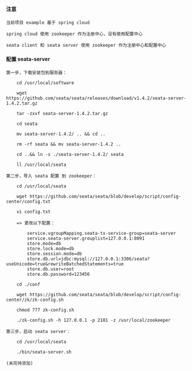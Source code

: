
#### 注意

    当前项目 example 基于 spring cloud

    spring cloud 使用 zookeeper 作为注册中心，没有使用配置中心

    seata client 和 seata server 使用 zookeeper 作为注册中心和配置中心

#### 配置 seata-server

    第一步，下载安装包到服务器：

        cd /usr/local/software

        wget https://github.com/seata/seata/releases/download/v1.4.2/seata-server-1.4.2.tar.gz

        tar -zxvf seata-server-1.4.2.tar.gz

        cd seata

        mv seata-server-1.4.2/ .. && cd ..

        rm -rf seata && mv seata-server-1.4.2 ..

        cd ..&& ln -s ./seata-server-1.4.2/ seata

        ll /usr/local/seata

    第二步，导入 seata 配置 到 zookeeper：

        cd /usr/local/seata

        wget https://github.com/seata/seata/blob/develop/script/config-center/config.txt

        vi config.txt

        => 更改以下配置：

            service.vgroupMapping.seata-tx-service-group=seata-server
            service.seata-server.grouplist=127.0.0.1:8091
            store.mode=db
            store.lock.mode=db
            store.session.mode=db
            store.db.url=jdbc:mysql://127.0.0.1:3306/seata?useUnicode=true&rewriteBatchedStatements=true
            store.db.user=root
            store.db.password=123456

        cd ./conf

        wget https://github.com/seata/seata/blob/develop/script/config-center/zk/zk-config.sh

        chmod 777 zk-config.sh

        ./zk-config.sh -h 127.0.0.1 -p 2181 -z /usr/local/zookeeper

    第三步，启动 seata server：

        cd /usr/local/seata

        ./bin/seata-server.sh

    (未完待添加)
